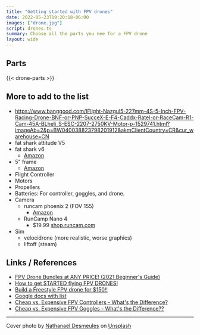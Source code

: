 ```yaml
---
title: "Getting started with FPV drones"
date: 2022-05-23T19:20:18-06:00
images: ["drone.jpg"]
script: drones.ts
summary: Choose all the parts you nee for a FPV drone
layout: wide
---
```


## Parts

{{< drone-parts >}}

## More to add to the list

- https://www.banggood.com/IFlight-Nazgul5-227mm-4S-5-Inch-FPV-Racing-Drone-BNF-or-PNP-SucceX-E-F4-Caddx-Ratel-or-RaceCam-R1-Cam-45A-BLheli_S-ESC-2207-2750KV-Motor-p-1529741.html?imageAb=2&p=BW040038823798201912&akmClientCountry=CR&cur_warehouse=CN
- fat shark attitude V5
- fat shark v6
  - [Amazon](https://smile.amazon.com/Fat-Shark-Attitude-Modular-Compatible/dp/B08NFLH4PW/ref=sr_1_1?crid=28BBGVJQ8WCCO&keywords=fatshark+attitude+v5&qid=1653000591&sprefix=fatshark+attitude+v5%2Caps%2C137&sr=8-1)
- 5" frame
  - [Amazon](https://smile.amazon.com/gp/product/B071HL5V3H/ref=ox_sc_act_title_3?smid=A1EGCWMH51R7JD&psc=1)
- Flight Controller
- Motors
- Propellers
- Batteries: For controller, goggles, and drone.
- Camera
  - runcam phoenix 2 (FOV 155)
    - [Amazon](https://smile.amazon.com/RunCam-Phoenix-Camera-1000TVL-Freestyle/dp/B084FSDY5D/ref=pd_bxgy_img_sccl_1/144-7630374-5185317?pd_rd_w=yOKjZ&pf_rd_p=6b3eefea-7b16-43e9-bc45-2e332cbf99da&pf_rd_r=8P3D3NETRPHW74WH5B17&pd_rd_r=619067fe-c0be-4fc1-8a01-e9f2dd442294&pd_rd_wg=tyetA&pd_rd_i=B084FSDY5D&th=1)
  - RunCamp Nano 4
    - $19.99 [shop.runcam.com](https://shop.runcam.com/runcam-nano-4-ntsc-only/)
- Sim
  - velocidrone (more realistic, worse graphics)
  - liftoff (steam)

## Links / References

- [FPV Drone Bundles at ANY PRICE! (2021 Beginner's Guide)](https://www.youtube.com/watch?v=DZcWSK4vozQ)
- [How to get STARTED flying FPV DRONES!](https://www.youtube.com/watch?v=ZDNZ5r6qL3w)
- [Build a Freestyle FPV drone for $150!!](https://www.youtube.com/watch?v=5_NMqSIzx-g)
- [Google docs with list](https://docs.google.com/document/d/103-LL23Q7dsYnBqXI7vU2rbEiK3yPWi-Hp8HxSWM1xI/edit)
- [Cheap vs. Expensive FPV Controllers - What's the Difference?](https://www.youtube.com/watch?v=SrN6ps4NM10)
- [Cheap vs. Expensive FPV Goggles - What's the Difference??](https://www.youtube.com/watch?v=oOEbygcWk-w)

---

Cover photo by <a href="https://unsplash.com/@nathanael240606?utm_source=unsplash&utm_medium=referral&utm_content=creditCopyText">Nathanaël Desmeules</a> on <a href="https://unsplash.com/s/photos/fpv-drone?utm_source=unsplash&utm_medium=referral&utm_content=creditCopyText">Unsplash</a>
